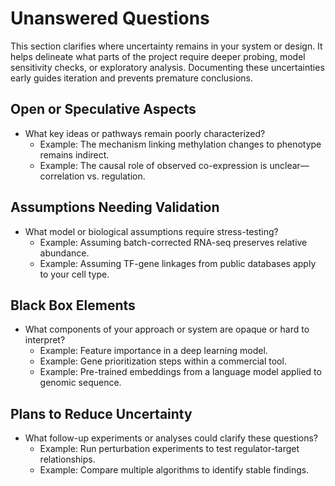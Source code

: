 # Unanswered Questions

This section clarifies where uncertainty remains in your system or design. It helps delineate what parts of the project require deeper probing, model sensitivity checks, or exploratory analysis. Documenting these uncertainties early guides iteration and prevents premature conclusions.

## Open or Speculative Aspects

- What key ideas or pathways remain poorly characterized?
    - Example: The mechanism linking methylation changes to phenotype remains indirect.
    - Example: The causal role of observed co-expression is unclear—correlation vs. regulation.

## Assumptions Needing Validation

- What model or biological assumptions require stress-testing?
    - Example: Assuming batch-corrected RNA-seq preserves relative abundance.
    - Example: Assuming TF-gene linkages from public databases apply to your cell type.

## Black Box Elements

- What components of your approach or system are opaque or hard to interpret?
    - Example: Feature importance in a deep learning model.
    - Example: Gene prioritization steps within a commercial tool.
    - Example: Pre-trained embeddings from a language model applied to genomic sequence.

## Plans to Reduce Uncertainty

- What follow-up experiments or analyses could clarify these questions?
    - Example: Run perturbation experiments to test regulator-target relationships.
    - Example: Compare multiple algorithms to identify stable findings.
